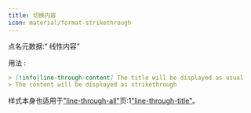 ```yaml
---
title: 切换内容
icon: material/format-strikethrough
---
```


点名元数据:“ 线性内容”

用法 :
```md
> [!info|line-through-content] The title will be displayed as usual
> The content will be displayed as strikethrough
```

样式本身也适用于["line-through-all"](../combined-styling/page-23.md)页:1["line-through-title"](../title-styling/page-23.md)。